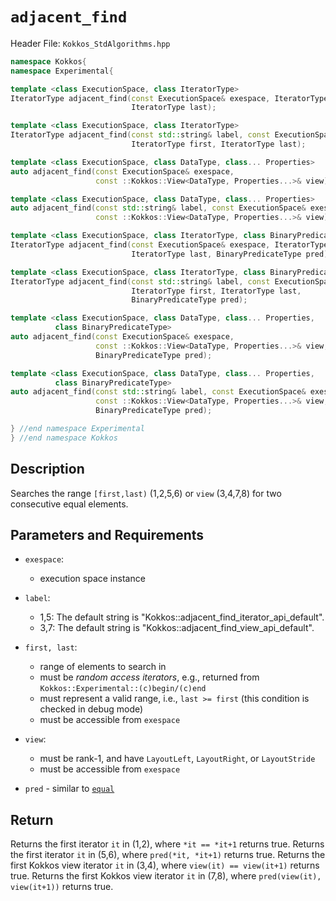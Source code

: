 
# `adjacent_find`

Header File: `Kokkos_StdAlgorithms.hpp`

```cpp
namespace Kokkos{
namespace Experimental{

template <class ExecutionSpace, class IteratorType>
IteratorType adjacent_find(const ExecutionSpace& exespace, IteratorType first,          (1)
                           IteratorType last);

template <class ExecutionSpace, class IteratorType>
IteratorType adjacent_find(const std::string& label, const ExecutionSpace& exespace,    (2)
                           IteratorType first, IteratorType last);

template <class ExecutionSpace, class DataType, class... Properties>
auto adjacent_find(const ExecutionSpace& exespace,                                      (3)
                   const ::Kokkos::View<DataType, Properties...>& view);

template <class ExecutionSpace, class DataType, class... Properties>
auto adjacent_find(const std::string& label, const ExecutionSpace& exespace,            (4)
                   const ::Kokkos::View<DataType, Properties...>& view);

template <class ExecutionSpace, class IteratorType, class BinaryPredicateType>
IteratorType adjacent_find(const ExecutionSpace& exespace, IteratorType first,          (5)
                           IteratorType last, BinaryPredicateType pred);

template <class ExecutionSpace, class IteratorType, class BinaryPredicateType>
IteratorType adjacent_find(const std::string& label, const ExecutionSpace& exespace,    (6)
                           IteratorType first, IteratorType last,
                           BinaryPredicateType pred);

template <class ExecutionSpace, class DataType, class... Properties,
          class BinaryPredicateType>
auto adjacent_find(const ExecutionSpace& exespace,
                   const ::Kokkos::View<DataType, Properties...>& view,                 (7)
                   BinaryPredicateType pred);

template <class ExecutionSpace, class DataType, class... Properties,
          class BinaryPredicateType>
auto adjacent_find(const std::string& label, const ExecutionSpace& exespace,            (8)
                   const ::Kokkos::View<DataType, Properties...>& view,
                   BinaryPredicateType pred);

} //end namespace Experimental
} //end namespace Kokkos
```

## Description

Searches the range `[first,last)` (1,2,5,6) or `view` (3,4,7,8) for two consecutive equal elements.


## Parameters and Requirements

- `exespace`:
  - execution space instance

- `label`:
    - 1,5: The default string is "Kokkos::adjacent_find_iterator_api_default".
    - 3,7: The default string is "Kokkos::adjacent_find_view_api_default".

- `first, last`:
  - range of elements to search in
  - must be *random access iterators*, e.g., returned from `Kokkos::Experimental::(c)begin/(c)end`
  - must represent a valid range, i.e., `last >= first` (this condition is checked in debug mode)
  - must be accessible from `exespace`

- `view`:
  - must be rank-1, and have `LayoutLeft`, `LayoutRight`, or `LayoutStride`
  - must be accessible from `exespace`

- `pred` - similar to [`equal`](./StdEqual)


## Return 

Returns the first iterator `it` in (1,2), where `*it == *it+1` returns true.
Returns the first iterator `it` in (5,6), where `pred(*it, *it+1)` returns true.
Returns the first Kokkos view iterator `it` in (3,4), where `view(it) == view(it+1)` returns true.
Returns the first Kokkos view iterator `it` in (7,8), where `pred(view(it), view(it+1))` returns true.
